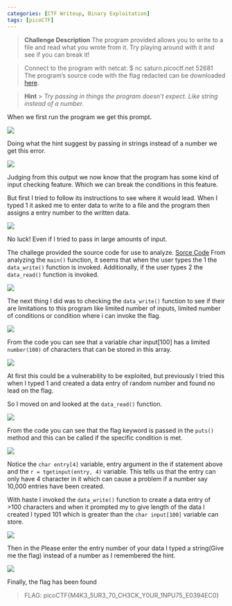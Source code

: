 ```yaml
---
categories: [CTF Writeup, Binary Exploitation]
tags: [picoCTF]
---
```


> **Challenge Description**
> The program provided allows you to write to a file and read what you wrote from it. Try playing around with it and see if you can break it!

> Connect to the program with netcat: $ nc saturn.picoctf.net 52681
> The program’s source code with the flag redacted can be downloaded [here](https://artifacts.picoctf.net/c/543/program-redacted.c).

> **Hint** > _Try passing in things the program doesn’t expect. Like string instead of a number._

When we first run the program we get this prompt.

![](https://cdn-images-1.medium.com/max/2000/1*1jCNqpecRNoS-_0XOrLmmA.png)

Doing what the hint suggest by passing in strings instead of a number we get this error.

![](https://cdn-images-1.medium.com/max/2000/1*5xvfcTME9z4bVprsvS-2xQ.png)

Judging from this output we now know that the program has some kind of input checking feature. Which we can break the conditions in this feature.

But first I tried to follow its instructions to see where it would lead. When I typed 1 it asked me to enter data to write to a file and the program then assigns a entry number to the written data.

![](https://cdn-images-1.medium.com/max/2000/1*EDqVW-j9XfZL8CzylSmU_g.png)

No luck! Even if I tried to pass in large amounts of input.

The challege provided the source code for use to analyze. [Sorce Code](https://artifacts.picoctf.net/c/543/program-redacted.c) From analyzing the `main()` function, it seems that when the user types the 1 the `data_write()` function is invoked. Additionally, if the user types 2 the `data_read()` function is invoked.

![](https://cdn-images-1.medium.com/max/2000/1*mdTJFX9GOMVBTNH4SzWdug.png)

The next thing I did was to checking the `data_write()` function to see if their are limitations to this program like limited number of inputs, limited number of conditions or condition where i can invoke the flag.

![](https://cdn-images-1.medium.com/max/2000/1*0slJWt9h7NIxzKQjo8K8IA.png)

From the code you can see that a variable char input[100] has a limited `number(100)` of characters that can be stored in this array.

![](https://cdn-images-1.medium.com/max/2000/1*b3b0YPMAx9J20at1FvpGBQ.png)

At first this could be a vulnerability to be exploited, but previously I tried this when I typed 1 and created a data entry of random number and found no lead on the flag.

So I moved on and looked at the `data_read()` function.

![](https://cdn-images-1.medium.com/max/2000/1*RrdbNTWeQ7LWEHg-Cc4HyA.png)

From the code you can see that the flag keyword is passed in the `puts()` method and this can be called if the specific condition is met.

![](https://cdn-images-1.medium.com/max/2000/1*uwHW9oLaZO0XgTu8Mg593Q.png)

Notice the `char entry[4]` variable, entry argument in the if statement above and the `r = tgetinput(entry, 4)` variable. This tells us that the entry can only have 4 character in it which can cause a problem if a number say 10,000 entries have been created.

With haste I invoked the `data_write()` function to create a data entry of >100 characters and when it prompted my to give length of the data I created I typed 101 which is greater than the `char input[100]` variable can store.

![](https://cdn-images-1.medium.com/max/2000/1*SguS7F_mXz3HuZO2Z6KCig.png)

Then in the Please enter the entry number of your data I typed a string(Give me the flag) instead of a number as I remembered the hint.

![](https://cdn-images-1.medium.com/max/2000/1*5eu4XZqA8XhJJ_N2GmRFFA.png)

Finally, the flag has been found

> FLAG: picoCTF{M4K3_5UR3_70_CH3CK_Y0UR_1NPU75_E0394EC0}
